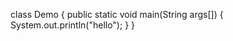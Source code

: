 class Demo
{
  public static void main(String args[])
  {
    System.out.println("hello");
     }
     }

